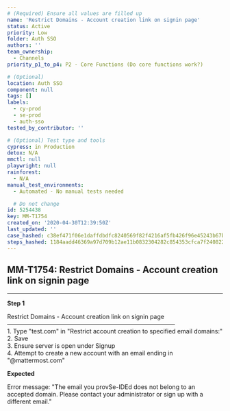 ```yaml
---
# (Required) Ensure all values are filled up
name: 'Restrict Domains - Account creation link on signin page'
status: Active
priority: Low
folder: Auth SSO
authors: ''
team_ownership:
  - Channels
priority_p1_to_p4: P2 - Core Functions (Do core functions work?)

# (Optional)
location: Auth SSO
component: null
tags: []
labels:
  - cy-prod
  - se-prod
  - auth-sso
tested_by_contributor: ''

# (Optional) Test type and tools
cypress: in Production
detox: N/A
mmctl: null
playwright: null
rainforest:
  - N/A
manual_test_environments:
  - Automated - No manual tests needed

  # Do not change
id: 5254438
key: MM-T1754
created_on: '2020-04-30T12:39:50Z'
last_updated: ''
case_hashed: c38ef471f06e1daffdbdfc8240569f82f4216af5fb426f96e45243b67bc8e7ed3b983f1d19d25723f8de288e6fd31926
steps_hashed: 1184aadd46369a97d709b12ae11b0832304282c854353cfca7f2408224a6c9b79a818eca9437dabc2abc24a893bbbcc8
---
```


<!-- (Auto-generated) Based on frontmatter's "key" and "name" -->

## MM-T1754: Restrict Domains - Account creation link on signin page

---

**Step 1**

Restrict Domains - Account creation link on signin page\
————————————————————————————\
1\. Type "test.com" in "Restrict account creation to specified email domains:"\
2\. Save\
3\. Ensure server is open under Signup\
4\. Attempt to create a new account with an email ending in "@mattermost.com"

**Expected**

Error message: "The email you provSe-IDEd does not belong to an accepted domain. Please contact your administrator or sign up with a different email."
